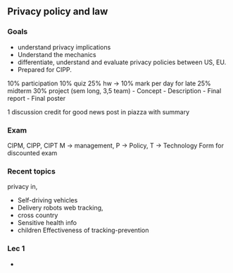 ## Privacy policy and law

### Goals
- understand privacy implications
- Understand the mechanics
- differentiate, understand and evaluate privacy policies between US, EU.
- Prepared for CIPP.

10% participation
10% quiz
25% hw -> 10% mark per day for late
25% midterm
30% project (sem long, 3,5 team)
    - Concept
    - Description
    - Final report
    - Final poster

1 discussion credit for good news post in piazza with summary

### Exam

CIPM, CIPP, CIPT
M -> management, P -> Policy, T -> Technology
Form for discounted exam

### Recent topics
privacy in,
- Self-driving vehicles
- Delivery robots
web tracking,
- cross country
- Sensitive health info
- children
Effectiveness of tracking-prevention

### Lec 1

- 

